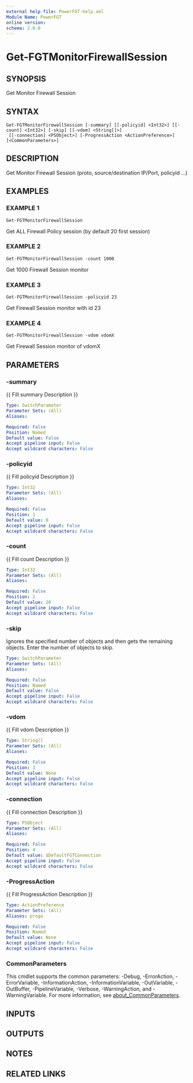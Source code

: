 ```yaml
---
external help file: PowerFGT-help.xml
Module Name: PowerFGT
online version:
schema: 2.0.0
---
```


# Get-FGTMonitorFirewallSession

## SYNOPSIS
Get Monitor Firewall Session

## SYNTAX

```
Get-FGTMonitorFirewallSession [-summary] [[-policyid] <Int32>] [[-count] <Int32>] [-skip] [[-vdom] <String[]>]
 [[-connection] <PSObject>] [-ProgressAction <ActionPreference>] [<CommonParameters>]
```

## DESCRIPTION
Get Monitor Firewall Session (proto, source/destination IP/Port, policyid ...)

## EXAMPLES

### EXAMPLE 1
```
Get-FGTMonitorFirewallSession
```

Get ALL Firewall Policy session (by default 20 first session)

### EXAMPLE 2
```
Get-FGTMonitorFirewallSession -count 1000
```

Get 1000 Firewall Session monitor

### EXAMPLE 3
```
Get-FGTMonitorFirewallSession -policyid 23
```

Get Firewall Session monitor with id 23

### EXAMPLE 4
```
Get-FGTMonitorFirewallSession -vdom vdomX
```

Get Firewall Session monitor of vdomX

## PARAMETERS

### -summary
{{ Fill summary Description }}

```yaml
Type: SwitchParameter
Parameter Sets: (All)
Aliases:

Required: False
Position: Named
Default value: False
Accept pipeline input: False
Accept wildcard characters: False
```

### -policyid
{{ Fill policyid Description }}

```yaml
Type: Int32
Parameter Sets: (All)
Aliases:

Required: False
Position: 1
Default value: 0
Accept pipeline input: False
Accept wildcard characters: False
```

### -count
{{ Fill count Description }}

```yaml
Type: Int32
Parameter Sets: (All)
Aliases:

Required: False
Position: 2
Default value: 20
Accept pipeline input: False
Accept wildcard characters: False
```

### -skip
Ignores the specified number of objects and then gets the remaining objects.
Enter the number of objects to skip.

```yaml
Type: SwitchParameter
Parameter Sets: (All)
Aliases:

Required: False
Position: Named
Default value: False
Accept pipeline input: False
Accept wildcard characters: False
```

### -vdom
{{ Fill vdom Description }}

```yaml
Type: String[]
Parameter Sets: (All)
Aliases:

Required: False
Position: 3
Default value: None
Accept pipeline input: False
Accept wildcard characters: False
```

### -connection
{{ Fill connection Description }}

```yaml
Type: PSObject
Parameter Sets: (All)
Aliases:

Required: False
Position: 4
Default value: $DefaultFGTConnection
Accept pipeline input: False
Accept wildcard characters: False
```

### -ProgressAction
{{ Fill ProgressAction Description }}

```yaml
Type: ActionPreference
Parameter Sets: (All)
Aliases: proga

Required: False
Position: Named
Default value: None
Accept pipeline input: False
Accept wildcard characters: False
```

### CommonParameters
This cmdlet supports the common parameters: -Debug, -ErrorAction, -ErrorVariable, -InformationAction, -InformationVariable, -OutVariable, -OutBuffer, -PipelineVariable, -Verbose, -WarningAction, and -WarningVariable. For more information, see [about_CommonParameters](http://go.microsoft.com/fwlink/?LinkID=113216).

## INPUTS

## OUTPUTS

## NOTES

## RELATED LINKS
